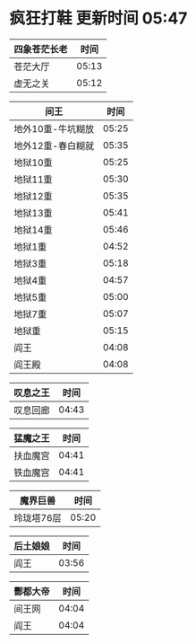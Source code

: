 # 疯狂打鞋 更新时间 05:47

| 四象苍茫长老   | 时间    |
|--------|-------|
| 苍茫大厅 | 05:13 |
| 虚无之关 | 05:12 |

| 间王   | 时间    |
|--------|-------|
| 地外10重-牛坑糊放 | 05:25 |
| 地外12重-春白糊就 | 05:35 |
| 地狱10重 | 05:25 |
| 地狱11重 | 05:30 |
| 地狱12重 | 05:35 |
| 地狱13重 | 05:41 |
| 地狱14重 | 05:46 |
| 地狱1重 | 04:52 |
| 地狱3重 | 05:18 |
| 地狱4重 | 04:57 |
| 地狱5重 | 05:00 |
| 地狱7重 | 05:07 |
| 地狱重 | 05:15 |
| 阎王 | 04:08 |
| 阎王殿 | 04:08 |

| 叹息之王   | 时间    |
|--------|-------|
| 叹息回廊 | 04:43 |

| 猛魔之王   | 时间    |
|--------|-------|
| 扶血魔宫 | 04:41 |
| 铁血魔宫 | 04:41 |

| 魔界巨兽   | 时间    |
|--------|-------|
| 玲珑塔76层 | 05:20 |

| 后土娘娘   | 时间    |
|--------|-------|
| 阎王 | 03:56 |

| 酆都大帝   | 时间    |
|--------|-------|
| 间王网 | 04:04 |
| 阎王 | 04:04 |